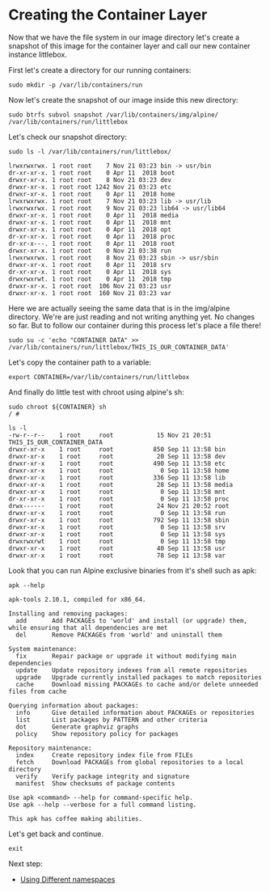 # Creating the Container Layer

Now that we have the file system in our image directory let's create a snapshot of this image for the container layer and call our new container instance littlebox.

First let's create a directory for our running containers:
```
sudo mkdir -p /var/lib/containers/run
```
Now let's create the snapshot of our image inside this new directory:
```
sudo btrfs subvol snapshot /var/lib/containers/img/alpine/ /var/lib/containers/run/littlebox
```
Let's check our snapshot directory:

```
sudo ls -l /var/lib/containers/run/littlebox/

lrwxrwxrwx. 1 root root    7 Nov 21 03:23 bin -> usr/bin
dr-xr-xr-x. 1 root root    0 Apr 11  2018 boot
drwxr-xr-x. 1 root root    8 Nov 21 03:23 dev
drwxr-xr-x. 1 root root 1242 Nov 21 03:23 etc
drwxr-xr-x. 1 root root    0 Apr 11  2018 home
lrwxrwxrwx. 1 root root    7 Nov 21 03:23 lib -> usr/lib
lrwxrwxrwx. 1 root root    9 Nov 21 03:23 lib64 -> usr/lib64
drwxr-xr-x. 1 root root    0 Apr 11  2018 media
drwxr-xr-x. 1 root root    0 Apr 11  2018 mnt
drwxr-xr-x. 1 root root    0 Apr 11  2018 opt
dr-xr-xr-x. 1 root root    0 Apr 11  2018 proc
dr-xr-x---. 1 root root    0 Apr 11  2018 root
drwxr-xr-x. 1 root root    0 Nov 21 03:38 run
lrwxrwxrwx. 1 root root    8 Nov 21 03:23 sbin -> usr/sbin
drwxr-xr-x. 1 root root    0 Apr 11  2018 srv
dr-xr-xr-x. 1 root root    0 Apr 11  2018 sys
drwxrwxrwt. 1 root root    0 Apr 11  2018 tmp
drwxr-xr-x. 1 root root  106 Nov 21 03:23 usr
drwxr-xr-x. 1 root root  160 Nov 21 03:23 var
```

Here we are actually seeing the same data that is in the img/alpine directory. We're are just reading and not writing anything yet. No changes so far. But to follow our container during this process let's place a file there!

```
sudo su -c 'echo "CONTAINER DATA" >> /var/lib/containers/run/littlebox/THIS_IS_OUR_CONTAINER_DATA'
```

Let's copy the container path to a variable:
```
export CONTAINER=/var/lib/containers/run/littlebox
```
And finally do little test with chroot using alpine's sh:
```
sudo chroot ${CONTAINER} sh
/ #

ls -l
-rw-r--r--    1 root     root            15 Nov 21 20:51 THIS_IS_OUR_CONTAINER_DATA
drwxr-xr-x    1 root     root           850 Sep 11 13:58 bin
drwxr-xr-x    1 root     root            20 Sep 11 13:58 dev
drwxr-xr-x    1 root     root           490 Sep 11 13:58 etc
drwxr-xr-x    1 root     root             0 Sep 11 13:58 home
drwxr-xr-x    1 root     root           336 Sep 11 13:58 lib
drwxr-xr-x    1 root     root            28 Sep 11 13:58 media
drwxr-xr-x    1 root     root             0 Sep 11 13:58 mnt
dr-xr-xr-x    1 root     root             0 Sep 11 13:58 proc
drwx------    1 root     root            24 Nov 21 20:52 root
drwxr-xr-x    1 root     root             0 Sep 11 13:58 run
drwxr-xr-x    1 root     root           792 Sep 11 13:58 sbin
drwxr-xr-x    1 root     root             0 Sep 11 13:58 srv
drwxr-xr-x    1 root     root             0 Sep 11 13:58 sys
drwxrwxrwt    1 root     root             0 Sep 11 13:58 tmp
drwxr-xr-x    1 root     root            40 Sep 11 13:58 usr
drwxr-xr-x    1 root     root            78 Sep 11 13:58 var

```
Look that you can run Alpine exclusive binaries from it's shell such as apk:
```
apk --help

apk-tools 2.10.1, compiled for x86_64.

Installing and removing packages:
  add       Add PACKAGEs to 'world' and install (or upgrade) them, while ensuring that all dependencies are met
  del       Remove PACKAGEs from 'world' and uninstall them

System maintenance:
  fix       Repair package or upgrade it without modifying main dependencies
  update    Update repository indexes from all remote repositories
  upgrade   Upgrade currently installed packages to match repositories
  cache     Download missing PACKAGEs to cache and/or delete unneeded files from cache

Querying information about packages:
  info      Give detailed information about PACKAGEs or repositories
  list      List packages by PATTERN and other criteria
  dot       Generate graphviz graphs
  policy    Show repository policy for packages

Repository maintenance:
  index     Create repository index file from FILEs
  fetch     Download PACKAGEs from global repositories to a local directory
  verify    Verify package integrity and signature
  manifest  Show checksums of package contents

Use apk <command> --help for command-specific help.
Use apk --help --verbose for a full command listing.

This apk has coffee making abilities.
```

Let's get back and continue.
```
exit
```

Next step:

* [Using Different namespaces](04-namespaces.md)



